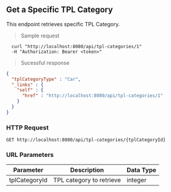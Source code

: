 
## Get a Specific TPL Category
This endpoint retrieves specific TPL Category.

> Sample request

```shell
  curl "http://localhost:8080/api/tpl-categories/1"
  -H "Authorization: Bearer <token>"
```

> Sucessful response

```json
{
  "tplCategoryType" : "Car",
  "_links" : {
    "self" : {
      "href" : "http://localhost:8080/api/tpl-categories/1"
    }
  }
}
```

### HTTP Request

`GET http://localhost:8080/api/tpl-categories/{tplCategoryId}`

### URL Parameters

Parameter | Description | Data Type
--------- | ----------- | ---------
tplCategoryId | TPL category to retrieve | integer